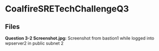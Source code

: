 # CoalfireSRETechChallengeQ3

## Files

**Question 3-2 Screenshot.jpg:** Screenshot from bastion1 while logged into wpserver2 in public subnet 2
